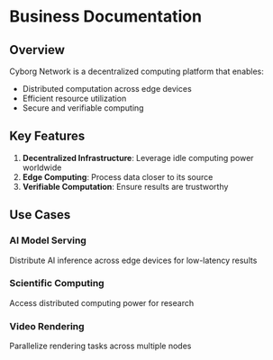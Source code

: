 # Business Documentation

## Overview

Cyborg Network is a decentralized computing platform that enables:

- Distributed computation across edge devices
- Efficient resource utilization
- Secure and verifiable computing

## Key Features

1. **Decentralized Infrastructure**: Leverage idle computing power worldwide
2. **Edge Computing**: Process data closer to its source
3. **Verifiable Computation**: Ensure results are trustworthy

## Use Cases

### AI Model Serving
Distribute AI inference across edge devices for low-latency results

### Scientific Computing
Access distributed computing power for research

### Video Rendering
Parallelize rendering tasks across multiple nodes
